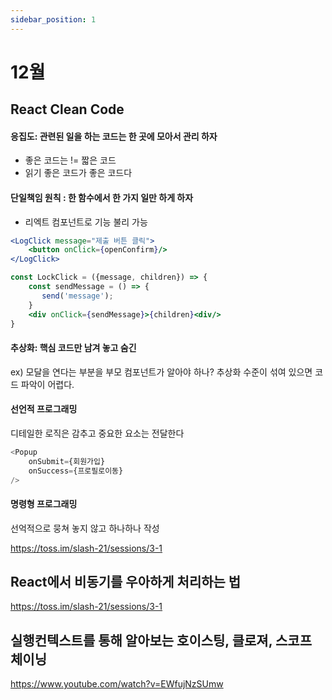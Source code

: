```yaml
---
sidebar_position: 1
---
```


# 12월

## React Clean Code

#### 응집도: 관련된 일을 하는 코드는 한 곳에 모아서 관리 하자
- 좋은 코드는 != 짧은 코드
- 읽기 좋은 코드가 좋은 코드다

#### 단일책임 원칙 : 한 함수에서 한 가지 일만 하게 하자
- 리엑트 컴포넌트로 기능 불리 가능
```jsx
<LogClick message="제출 버튼 클릭">
    <button onClick={openConfirm}/>
</LogClick>

const LockClick = ({message, children}) => {
    const sendMessage = () => {
       send('message');
    }
    <div onClick={sendMessage}>{children}<div/>
}
```

#### 추상화: 핵심 코드만 남겨 놓고 숨긴
ex) 모달을 연다는 부분을 부모 컴포넌트가 알아야 하나?
추상화 수준이 섞여 있으면 코드 파악이 어렵다.

#### 선언적 프로그래밍 
디테일한 로직은 감추고 중요한 요소는 전달한다
```javascript
<Popup
    onSubmit={회원가입}
    onSuccess={프로필로이동}
/>
```

#### 명령형 프로그래밍
선억적으로 뭉쳐 놓지 않고 하나하나 작성

https://toss.im/slash-21/sessions/3-1

## React에서 비동기를 우아하게 처리하는 법
https://toss.im/slash-21/sessions/3-1

## 실행컨텍스트를 통해 알아보는 호이스팅, 클로져, 스코프 체이닝
https://www.youtube.com/watch?v=EWfujNzSUmw